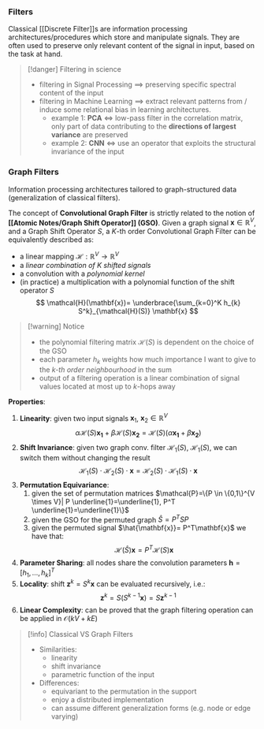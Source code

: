 ### Filters

Classical [[Discrete Filter]]s are information processing architectures/procedures which store and manipulate signals. They are often used to preserve only relevant content of the signal in input, based on the task at hand.

>[!danger] Filtering in science
>- filtering in Signal Processing $\implies$ preserving specific spectral content of the input
>- filtering in Machine Learning $\implies$ extract relevant patterns from / induce some relational bias in learning architectures.
>	- example 1: **PCA** $\iff$ low-pass filter in the correlation matrix, only part of data contributing to the **directions of largest variance** are preserved
>	- example 2: **CNN** $\iff$ use an operator that exploits the structural invariance of the input

### Graph Filters

Information processing architectures tailored to graph-structured data (generalization of classical filters). 

The concept of **Convolutional Graph Filter** is strictly related to the notion of **[[Atomic Notes/Graph Shift Operator]] (GSO)**. Given a graph signal $\mathbf{x} \in \mathbb{R}^V$, and a Graph Shift Operator $S$, a $K$-th order Convolutional Graph Filter can be equivalently described as:
- a linear mapping $\mathcal{H}:\mathbb{R}^V \rightarrow \mathbb{R}^V$ 
- a *linear combination of $K$ shifted signals*
- a convolution with a *polynomial kernel*
- (in practice) a multiplication with a polynomial function of the shift operator $S$
$$
\mathcal{H}(\mathbf{x})= \underbrace{\sum_{k=0}^K h_{k} S^k}_{\mathcal{H}(S)} \mathbf{x}
$$

>[!warning] Notice
>- the polynomial filtering matrix $\mathcal{H}(S)$ is dependent on the choice of the GSO
>- each parameter $h_{k}$ weights how much importance I want to give to the *$k$-th order neighbourhood* in the sum
>- output of a filtering operation is a linear combination of signal values located at most up to $k$-hops away

**Properties**:
1. **Linearity**: given two input signals $\mathbf{x}_{1}$, $\mathbf{x}_{2} \in \mathbb{R}^V$ $$ \alpha \mathcal{H}(S)\mathbf{x_{1}} +\beta \mathcal{H}(S)\mathbf{x_{2}} = \mathcal{H}(S) (\alpha \mathbf{x_{1}}+\beta \mathbf{x_{2}}) $$
2. **Shift Invariance**: given two graph conv. filter $\mathcal{H_{1}}(S)$, $\mathcal{H_{1}}(S)$, we can switch them without changing the result $$\mathcal{H_{1}}(S) \cdot \mathcal{H_{2}}(S) \cdot \mathbf{x}= \mathcal{H_{2}}(S) \cdot \mathcal{H_{1}}(S) \cdot \mathbf{x} $$
3. **Permutation Equivariance**: 
	1. given the set of permutation matrices $\mathcal{P}=\{P \in \{0,1\}^{V \times V}| P  \underline{1}=\underline{1}, P^T  \underline{1}=\underline{1}\}$
	2. given the GSO for the permuted graph $\hat{S}= P^TSP$
	3. given the permuted signal $\hat{\mathbf{x}}= P^T\mathbf{x}$
	we have that:
	$$\mathcal{H}(\hat{S})\mathbf{x}= P^T\mathcal{H}(S)\mathbf{x}$$
4. **Parameter Sharing**: all nodes share the convolution parameters $\mathbf{h}=[h_{1},\dots, h_{k}]^T$
5. **Locality**: shift $\mathbf{z}^k = S^k\mathbf{x}$ can be evaluated recursively, i.e.: $$\mathbf{z}^k = S(S^{k-1}\mathbf{x})= S \mathbf{z}^{k-1}$$
6. **Linear Complexity**: can be proved that the graph filtering operation can be applied in $\mathcal{O}(kV + kE)$


>[!info] Classical VS Graph Filters
>- Similarities:
>	- linearity
>	- shift invariance
>	- parametric function of the input
>- Differences:
>	- equivariant to the permutation in the support
>	- enjoy a distributed implementation
>	- can assume different generalization forms (e.g. node or edge varying)
>
